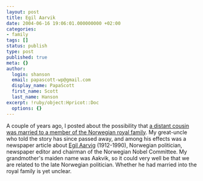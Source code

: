 ```yaml
---
layout: post
title: Egil Aarvik
date: 2004-06-16 19:06:01.000000000 +02:00
categories:
- family
tags: []
status: publish
type: post
published: true
meta: {}
author:
  login: shanson
  email: papascott-wp@gmail.com
  display_name: PapaScott
  first_name: Scott
  last_name: Hanson
excerpt: !ruby/object:Hpricot::Doc
  options: {}
---
```

<p>A couple of years ago, I posted about the possibility that <a href="https://www.papascott.de/archives/2002/08/04/in-laws-to-royalty/">a distant cousin was married to a member of the Norwegian royal family</a>. My great-uncle who told the story has since passed away, and among his effects was a newspaper article about <a href="http://www.nobel.se/peace/articles/committee/nnclist/bios/aarvik.html">Egil Aarvig</a> (1912-1990), Norwegian politician, newspaper editor and chairman of the Norwegian Nobel Committee. My grandmother's maiden name was Aakvik, so it could very well be that we are related to the late Norwegian politician. Whether he had married into the royal family is yet unclear.</p>
